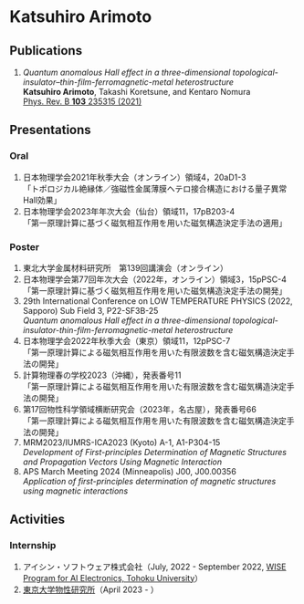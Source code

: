 # Katsuhiro Arimoto

## Publications

1. *Quantum anomalous Hall effect in a three-dimensional topological-insulator–thin-film-ferromagnetic-metal heterostructure*  
**Katsuhiro Arimoto**, Takashi Koretsune, and Kentaro Nomura  
[Phys. Rev. B **103** 235315 (2021)](https://link.aps.org/doi/10.1103/PhysRevB.103.235315)

## Presentations

### Oral

1. 日本物理学会2021年秋季大会（オンライン）領域4，20aD1-3  
「トポロジカル絶縁体／強磁性金属薄膜ヘテロ接合構造における量子異常Hall効果」
2. 日本物理学会2023年年次大会（仙台）領域11，17pB203-4  
「第一原理計算に基づく磁気相互作用を用いた磁気構造決定手法の適用」

### Poster

1. 東北大学金属材料研究所　第139回講演会（オンライン）
2. 日本物理学会第77回年次大会（2022年，オンライン）領域3，15pPSC-4  
「第一原理計算に基づく磁気相互作用を用いた磁気構造決定手法の開発」
3. 29th International Conference on LOW TEMPERATURE PHYSICS (2022, Sapporo) Sub Field 3, P22-SF3B-25  
*Quantum anomalous Hall effect in a three-dimensional topological-insulator-thin-film-ferromagnetic-metal heterostructure*
4. 日本物理学会2022年秋季大会（東京）領域11，12pPSC-7  
「第一原理計算による磁気相互作用を用いた有限波数を含む磁気構造決定手法の開発」
5. 計算物理春の学校2023（沖縄），発表番号11  
「第一原理計算による磁気相互作用を用いた有限波数を含む磁気構造決定手法の開発」
6. 第17回物性科学領域横断研究会（2023年，名古屋），発表番号66  
「第一原理計算による磁気相互作用を用いた有限波数を含む磁気構造決定手法の開発」
7. MRM2023/IUMRS-ICA2023 (Kyoto) A-1, A1-P304-15  
*Development of First-principles Determination of Magnetic Structures and Propagation Vectors Using Magnetic Interaction*
8. APS March Meeting 2024 (Minneapolis) J00, J00.00356  
*Application of first-principles determination of magnetic structures using magnetic interactions*

## Activities

### Internship

1. アイシン・ソフトウェア株式会社（July, 2022 - September 2022, [WISE Program for AI Electronics, Tohoku University](https://www.aie.tohoku.ac.jp)）
2. [東京大学物性研究所](https://www.pasums.issp.u-tokyo.ac.jp/teams/)（April 2023 - ）

<!--
**KatsuhiroArimoto/KatsuhiroArimoto** is a ✨ _special_ ✨ repository because its `README.md` (this file) appears on your GitHub profile.

Here are some ideas to get you started:

- 🔭 I’m currently working on ...
- 🌱 I’m currently learning ...
- 👯 I’m looking to collaborate on ...
- 🤔 I’m looking for help with ...
- 💬 Ask me about ...
- 📫 How to reach me: ...
- 😄 Pronouns: ...
- ⚡ Fun fact: ...
-->
